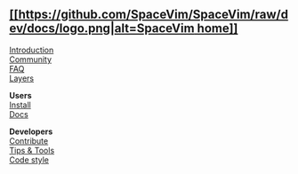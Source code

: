 [[[https://github.com/SpaceVim/SpaceVim/raw/dev/docs/logo.png|alt=SpaceVim home]]](Home)
--
[Introduction](Introduction)   
[Community](https://spacevim.org/community/)  
[FAQ](FAQ)  
[Layers](https://spacevim.org/layers/)

**Users**  
[Install](Installing-SpaceVim)  
[Docs](http://spacevim.org/documentation/)

**Developers**  
[Contribute](https://spacevim.org/development/)  
[Tips & Tools](Development-tips)  
[Code style](http://spacevim.org/conventions/)  
